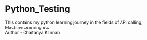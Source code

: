 # Python_Testing
This contains my python learning journey in the fields of API calling, Machine Learning etc
<br>
Author - Chaitanya Kannan
